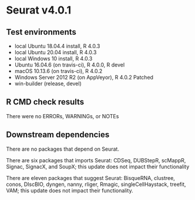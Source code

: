 # Seurat v4.0.1

## Test environments
* local Ubuntu 18.04.4 install, R 4.0.3
* local Ubuntu 20.04 install, R 4.0.3
* local Windows 10 install, R 4.0.3
* Ubuntu 16.04.6 (on travis-ci), R 4.0.0, R devel
* macOS 10.13.6 (on travis-ci), R 4.0.2
* Windows Server 2012 R2 (on AppVeyor), R 4.0.2 Patched
* win-builder (release, devel)

## R CMD check results
There were no ERRORs, WARNINGs, or NOTEs

## Downstream dependencies

There are no packages that depend on Seurat.

There are six packages that imports Seurat: CDSeq, DUBStepR, scMappR, Signac, SignacX, and SoupX; this update does not impact their functionality

There are eleven packages that suggest Seurat: BisqueRNA, clustree, conos, DIscBIO, dyngen, nanny, rliger, Rmagic, singleCellHaystack, treefit, VAM; this update does not impact their functionality.
